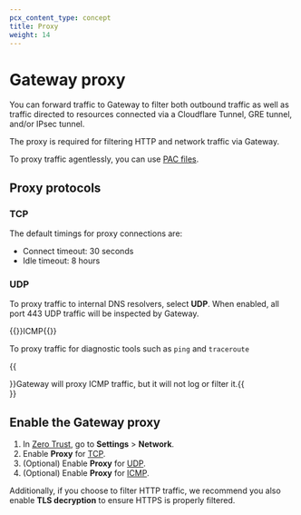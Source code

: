 ```yaml
---
pcx_content_type: concept
title: Proxy
weight: 14
---
```


# Gateway proxy

You can forward traffic to Gateway to filter both outbound traffic as well as traffic directed to resources connected via a Cloudflare Tunnel, GRE tunnel, and/or IPsec tunnel.

The proxy is required for filtering HTTP and network traffic via Gateway.

To proxy traffic agentlessly, you can use [PAC files](/cloudflare-one/connections/connect-devices/agentless/pac-files/).

## Proxy protocols

### TCP

The default timings for proxy connections are:

- Connect timeout: 30 seconds
- Idle timeout: 8 hours

### UDP

To proxy traffic to internal DNS resolvers, select **UDP**. When enabled, all port 443 UDP traffic will be inspected by Gateway.

{{<beta heading="h3">}}ICMP{{</beta>}}

To proxy traffic for diagnostic tools such as `ping` and `traceroute`

{{<Aside>}}Gateway will proxy ICMP traffic, but it will not log or filter it.{{</Aside>}}

## Enable the Gateway proxy

1. In [Zero Trust](https://one.dash.cloudflare.com), go to **Settings** > **Network**.
2. Enable **Proxy** for [TCP](#tcp).
3. (Optional) Enable **Proxy** for [UDP](#udp).
4. (Optional) Enable **Proxy** for [ICMP](#icmp).

Additionally, if you choose to filter HTTP traffic, we recommend you also enable **TLS decryption** to ensure HTTPS is properly filtered.
